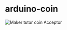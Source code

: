 # arduino-coin
![Maker tutor coin Acceptor](https://3.bp.blogspot.com/-EDV_bWm5Nyc/Wj3j6lwkl4I/AAAAAAAA66w/YcZxAVd7VCMajqWh1TPkgReBe7VX9AS9ACLcBGAs/s640/coin_bb.jpg)
